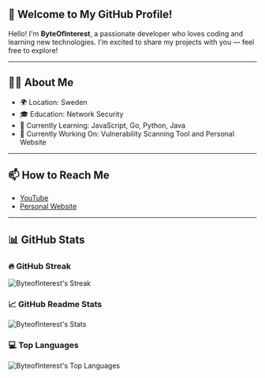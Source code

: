 ## 👋 Welcome to My GitHub Profile!

Hello! I'm **ByteOfInterest**, a passionate developer who loves coding and learning new technologies. I'm excited to share my projects with you — feel free to explore!

---

## 🧑‍💻 About Me

- 🌍 Location: Sweden  
- 🎓 Education: Network Security  
- 🌱 Currently Learning: JavaScript, Go, Python, Java  
- 🔭 Currently Working On: Vulnerability Scanning Tool and Personal Website  

---

## 📫 How to Reach Me
- [YouTube](#)
- [Personal Website](#)

---

## 📊 GitHub Stats

### 🔥 GitHub Streak
![ByteofInterest's Streak](https://github-readme-streak-stats.herokuapp.com/?user=ByteofInterest&theme=ayu-mirage&hide_border=true)

### 📈 GitHub Readme Stats
![ByteofInterest's Stats](https://github-readme-stats.vercel.app/api?username=ByteofInterest&theme=ayu-mirage&show_icons=true&hide_border=true&count_private=true)

### 💻 Top Languages
![ByteofInterest's Top Languages](https://github-readme-stats.vercel.app/api/top-langs/?username=ByteofInterest&theme=ayu-mirage&show_icons=true&hide_border=true&layout=compact)

<!--
**ByteOfInterest/ByteOfInterest** is a ✨ _special_ ✨ repository because its `README.md` (this file) appears on your GitHub profile.

Here are some ideas to get you started:

- 🔭 I’m currently working on ...
- 🌱 I’m currently learning ...
- 👯 I’m looking to collaborate on ...
- 🤔 I’m looking for help with ...
- 💬 Ask me about ...
- 📫 How to reach me: ...
- 😄 Pronouns: ...
- ⚡ Fun fact: ...
-->
